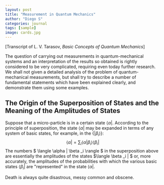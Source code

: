 ```yaml
---
layout: post
title: "Measurement in Quantum Mechanics"
author: "Diego S"
categories: journal
tags: [sample]
image: cards.jpg
---
```

[Transcript of L. V. Tarasov, *Basic Concepts of Quantum Mechanics*]

The question of carrying out measurements in quantum-mechanical systems and an interpretation of the results so obtained is rightly considered to be very complicated, requiring even today further research. We shall not given a detailed analysis of the problem of quantum-mechanical measurements, but shall try to describe a number of fundamental statements which have been explained clearly, and demonstrate them using some examples. 

## The Origin of the Superposition of States and the Meaning of the Amplitudes of States

Suppose that a micro-particle is in a certain state $\langle \alpha|$. According to the principle of superposition, the state $\langle \alpha |$ may be expanded in terms of any system of basic states, for example, in the $\{ | \beta _i \rangle \}$:
$$
\langle \alpha | = \sum _i \langle \alpha | \beta _i \rangle \langle \beta _i |
$$
The numbers $ \langle \alpha | \beta _i \rangle $ in the superposition above are essentially the amplitudes of the states $\langle \beta _i | $ or, more accurately, the amplitudes of the probabilities with which the various basic states $\langle \beta _i |$ are "represented" in the state $\langle \alpha |$.

Death is always quite disastrous, messy common and obscene.